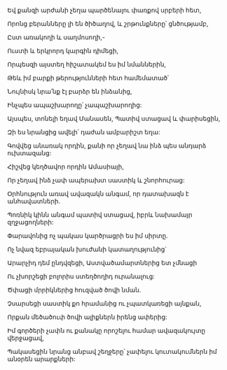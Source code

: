 Եվ քանզի արժանի չեղա պարծենալու փառքով սրբերի հետ,

Որոնց բերանները լի են ծիծաղով, և շրթունքները՝ ցնծությամբ,

Ըստ առակողի և սաղմոսողի,-

Ուստի և երկրորդ կարգին դիմեցի,

Որպեսզի այստեղ հիշատակեմ ես իմ նմաններին,

Թեև իմ բարքի թերությունների հետ համեմատած՝

Նույնիսկ նրա՛նք էլ բարձր են ինձանից,

Ինչպես ապաշխարողը՝ չապաշխարողից:

Այսպես, տոնելի եղավ Մանասեն, Պատիվ ստացավ և փարիսեցին,

Զի ես նրանցից ավելի՛ դաժան ամբարիշտ եղա:

Գովվեց անառակ որդին, քանի որ չեղավ նա ինձ պես անդարձ ուխտազանց:

Հիշվեց կեղծավոր որդին Ամասիայի,

Որ չեղավ ինձ չափ ապերախտ սաստիկ և շնորհուրաց:

Օրհնություն առավ ավազակն անգամ, որ դատախազն է անհավատների.

Պոռնիկ կինն անգամ պատիվ ստացավ, իբրև նախամայր զղջացողների:

Փարավոնից ոչ պակաս կարծրացրի ես իմ սիրտը.

Ոչ նվազ եբրայական խուժանի կատաղությունից`

Արարչիդ դեմ ընդվզեցի, Աստվածամարտներից ետ չմնացի

Ու չխորշեցի բոլորիս ստեղծողիդ ուրանալուց:

Ծփացի մրրիկներից հուզված ծովի նման.

Չսարսեցի սաստիկ քո հրամանից ու չպատկառեցի այնքան,

Որքան մեծածուփ ծովի ալիքներն իրենց ափերից:

Իմ գործերի չափն ու քանակը որոշելու համար ավազակույտը վերջացավ,

Պակասեցին նրանց անբավ շեղջերը՝ չափելու կուտակումներն իմ անօրեն արարքների:
